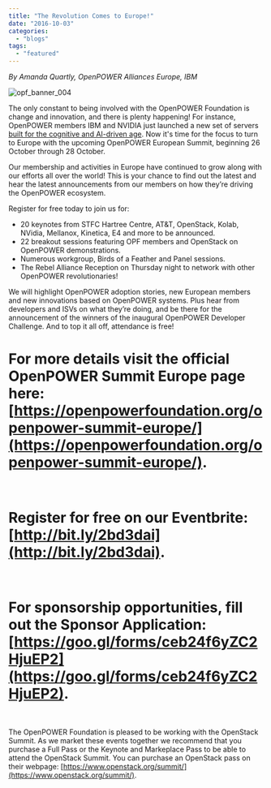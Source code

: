 ```yaml
---
title: "The Revolution Comes to Europe!"
date: "2016-10-03"
categories: 
  - "blogs"
tags: 
  - "featured"
---
```


_By Amanda Quartly, OpenPOWER Alliances Europe, IBM_

![opf_banner_004](images/opf_banner_004.png)

The only constant to being involved with the OpenPOWER Foundation is change and innovation, and there is plenty happening! For instance, OpenPOWER members IBM and NVIDIA just launched a new set of servers [built for the cognitive and AI-driven age](https://www.ibm.com/blogs/systems/ibm-nvidia-present-nvlink-server-youve-waiting/). Now it's time for the focus to turn to Europe with the upcoming OpenPOWER European Summit, beginning 26 October through 28 October.

Our membership and activities in Europe have continued to grow along with our efforts all over the world! This is your chance to find out the latest and hear the latest announcements from our members on how they’re driving the OpenPOWER ecosystem.

Register for free today to join us for:

- 20 keynotes from STFC Hartree Centre, AT&T, OpenStack, Kolab, NVidia, Mellanox, Kinetica, E4 and more to be announced.
- 22 breakout sessions featuring OPF members and OpenStack on OpenPOWER demonstrations.
- Numerous workgroup, Birds of a Feather and Panel sessions.
- The Rebel Alliance Reception on Thursday night to network with other OpenPOWER revolutionaries!

We will highlight OpenPOWER adoption stories, new European members and new innovations based on OpenPOWER systems. Plus hear from developers and ISVs on what they’re doing, and be there for the announcement of the winners of the inaugural OpenPOWER Developer Challenge. And to top it all off, attendance is free!

# For more details visit the official OpenPOWER Summit Europe page here: [https://openpowerfoundation.org/openpower-summit-europe/](https://openpowerfoundation.org/openpower-summit-europe/).

 

# Register for free on our Eventbrite: [http://bit.ly/2bd3dai](http://bit.ly/2bd3dai).

 

# For sponsorship opportunities, fill out the Sponsor Application: [https://goo.gl/forms/ceb24f6yZC2HjuEP2](https://goo.gl/forms/ceb24f6yZC2HjuEP2).

 

The OpenPOWER Foundation is pleased to be working with the OpenStack Summit. As we market these events together we recommend that you purchase a Full Pass or the Keynote and Markeplace Pass to be able to attend the OpenStack Summit. You can purchase an OpenStack pass on their webpage: [https://www.openstack.org/summit/](https://www.openstack.org/summit/).
